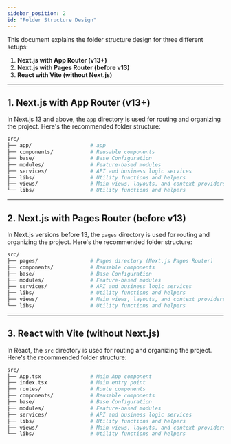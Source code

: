 ```yaml
---
sidebar_position: 2
id: "Folder Structure Design"
---
```


This document explains the folder structure design for three different setups:
1. **Next.js with App Router (v13+)**
2. **Next.js with Pages Router (before v13)**
3. **React with Vite (without Next.js)**

---

## 1. Next.js with App Router (v13+)

In Next.js 13 and above, the `app` directory is used for routing and organizing the project. Here's the recommended folder structure:

```bash
src/
├── app/                   # app
├── components/            # Reusable components
├── base/                  # Base Configuration
├── modules/               # Feature-based modules
├── services/              # API and business logic services
├── libs/                  # Utility functions and helpers
├── views/                 # Main views, layouts, and context providers
└── libs/                  # Utility functions and helpers
```

---

## 2. Next.js with Pages Router (before v13)

In Next.js versions before 13, the `pages` directory is used for routing and organizing the project. Here's the recommended folder structure:

```bash
src/
├── pages/                 # Pages directory (Next.js Pages Router)
├── components/            # Reusable components
├── base/                  # Base Configuration
├── modules/               # Feature-based modules
├── services/              # API and business logic services
├── libs/                  # Utility functions and helpers
├── views/                 # Main views, layouts, and context providers
└── libs/                  # Utility functions and helpers
```

---

## 3. React with Vite (without Next.js)

In React, the `src` directory is used for routing and organizing the project. Here's the recommended folder structure:

```bash
src/
├── App.tsx                # Main App component
├── index.tsx              # Main entry point
├── routes/                # Route components
├── components/            # Reusable components
├── base/                  # Base Configuration
├── modules/               # Feature-based modules
├── services/              # API and business logic services
├── libs/                  # Utility functions and helpers
├── views/                 # Main views, layouts, and context providers
└── libs/                  # Utility functions and helpers
```